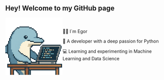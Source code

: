 ## Hey! Welcome to my GitHub page

<img align="left" src="images/icon.png" width="180" height="180">


<p style="margin-left: 170px;"> 
<br>
<br>
 👋🏻 I`m Egor <br>

 🐍 A developer with a deep passion for Python <br>

 💻 Learning and experimenting in Machine Learning and Data Science
</p>






<!--
**Eg0Mak/Eg0Mak** is a ✨ _special_ ✨ repository because its `README.md` (this file) appears on your GitHub profile.

Here are some ideas to get you started:

- 🔭 I’m currently working on ...
- 🌱 I’m currently learning ...
- 👯 I’m looking to collaborate on ...
- 🤔 I’m looking for help with ...
- 💬 Ask me about ...
- 📫 How to reach me: ...
- 😄 Pronouns: ...
- ⚡ Fun fact: ...
-->

